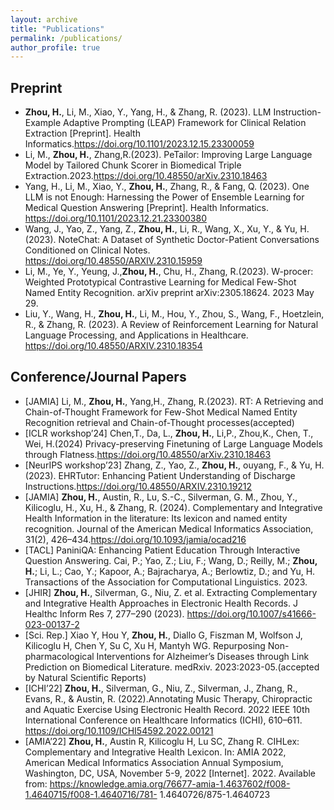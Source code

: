 ```yaml
---
layout: archive
title: "Publications"
permalink: /publications/
author_profile: true
---
```


Preprint
--------
* **Zhou, H.**, Li, M., Xiao, Y., Yang, H., & Zhang, R. (2023). LLM Instruction-Example Adaptive Prompting (LEAP) Framework for Clinical Relation Extraction [Preprint]. Health
Informatics.https://doi.org/10.1101/2023.12.15.23300059
* Li, M., **Zhou, H.**, Zhang,R.(2023). PeTailor: Improving Large Language Model by Tailored Chunk Scorer in Biomedical Triple Extraction.2023.https://doi.org/10.48550/arXiv.2310.18463
* Yang, H., Li, M., Xiao, Y., **Zhou, H.**, Zhang, R., & Fang, Q. (2023). One LLM is not Enough: Harnessing the Power of Ensemble Learning for Medical Question Answering [Preprint]. Health Informatics. https://doi.org/10.1101/2023.12.21.23300380 
* Wang, J., Yao, Z., Yang, Z., **Zhou, H.**, Li, R., Wang, X., Xu, Y., & Yu, H. (2023). NoteChat: A Dataset of Synthetic Doctor-Patient Conversations Conditioned on Clinical Notes.
https://doi.org/10.48550/ARXIV.2310.15959
* Li, M., Ye, Y., Yeung, J.,**Zhou, H.**, Chu, H., Zhang, R.(2023). W-procer: Weighted Prototypical Contrastive Learning for Medical Few-Shot Named Entity Recognition. arXiv preprint
arXiv:2305.18624. 2023 May 29.
* Liu, Y., Wang, H., **Zhou, H.**, Li, M., Hou, Y., Zhou, S., Wang, F., Hoetzlein, R., & Zhang, R. (2023). A Review of Reinforcement Learning for Natural Language Processing, and Applications in Healthcare. https://doi.org/10.48550/ARXIV.2310.18354


Conference/Journal Papers
--------
*  [JAMIA] Li, M., **Zhou, H.**, Yang,H., Zhang, R.(2023). RT: A Retrieving and Chain-of-Thought Framework for Few-Shot Medical Named Entity Recognition
retrieval and Chain-of-Thought processes(accepted)
* [ICLR workshop’24] Chen,T., Da, L., **Zhou, H.**, Li,P., Zhou,K., Chen, T., Wei, H.(2024) Privacy-preserving Finetuning of Large Language Models through Flatness.https://doi.org/10.48550/arXiv.2310.18463 
* [NeurIPS workshop’23] Zhang, Z., Yao, Z., **Zhou, H.**, ouyang, F., & Yu, H. (2023). EHRTutor: Enhancing Patient Understanding of Discharge Instructions.https://doi.org/10.48550/ARXIV.2310.19212
* [JAMIA] **Zhou, H.**, Austin, R., Lu, S.-C., Silverman, G. M., Zhou, Y., Kilicoglu, H., Xu, H., & Zhang, R. (2024). Complementary and Integrative Health Information in the literature: Its lexicon and named entity recognition. Journal of the American Medical Informatics Association, 31(2), 426–434.https://doi.org/10.1093/jamia/ocad216
* [TACL] PaniniQA: Enhancing Patient Education Through Interactive Question Answering. Cai, P.; Yao, Z.; Liu, F.; Wang, D.; Reilly, M.; **Zhou, H.**; Li, L.; Cao, Y.; Kapoor, A.; Bajracharya, A.; Berlowtiz, D.; and Yu, H. Transactions of the Association for Computational Linguistics. 2023.
* [JHIR] **Zhou, H.**, Silverman, G., Niu, Z. et al. Extracting Complementary and Integrative Health Approaches in Electronic Health Records. J Healthc Inform Res 7, 277–290 (2023).
https://doi.org/10.1007/s41666-023-00137-2
* [Sci. Rep.] Xiao Y, Hou Y, **Zhou, H.**, Diallo G, Fiszman M, Wolfson J, Kilicoglu H, Chen Y, Su C, Xu H, Mantyh WG. Repurposing Non-pharmacological Interventions for Alzheimer’s Diseases through Link Prediction on Biomedical Literature. medRxiv. 2023:2023-05.(accepted by Natural Scientific Reports)
* [ICHI’22] **Zhou, H.**, Silverman, G., Niu, Z., Silverman, J., Zhang, R., Evans, R., & Austin, R. (2022).Annotating Music Therapy, Chiropractic and Aquatic Exercise Using Electronic Health Record. 2022 IEEE 10th International Conference on Healthcare Informatics (ICHI), 610–611. https://doi.org/10.1109/ICHI54592.2022.00121
* [AMIA’22] **Zhou, H.**, Austin R, Kilicoglu H, Lu SC, Zhang R. CIHLex: Complementary and Integrative Health Lexicon. In: AMIA 2022, American Medical Informatics Association Annual Symposium, Washington, DC, USA, November 5-9, 2022 [Internet]. 2022. Available from: https://knowledge.amia.org/76677-amia-1.4637602/f008-1.4640715/f008-1.4640716/781-
1.4640726/875-1.4640723

